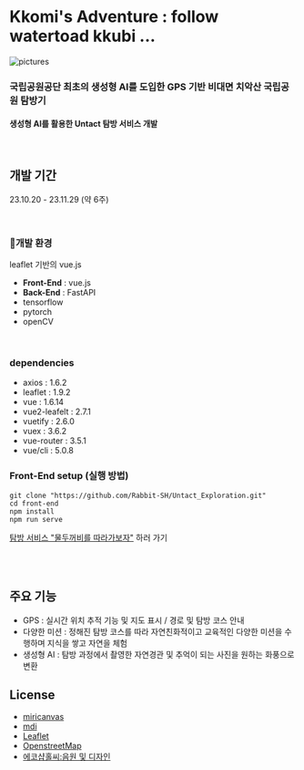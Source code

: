 # Kkomi's Adventure : follow watertoad kkubi ...

![pictures](https://github.com/Rabbit-SH/Untact_Exploration/assets/112822303/8229561c-9a38-4af9-ae29-5299f633d3da)

### **국립공원공단 최초의 생성형 AI를 도입한 GPS 기반 비대면 치악산 국립공원 탐방기**
#### 생성형 AI를 활용한 Untact 탐방 서비스 개발
<br>


## 개발 기간
23.10.20 - 23.11.29 (약 6주)

<br>

### 🩷개발 환경
leaflet 기반의 vue.js
- **Front-End** : vue.js
- **Back-End** : FastAPI
- tensorflow
- pytorch
- openCV
<br>

### dependencies
- axios : 1.6.2
- leaflet : 1.9.2
- vue : 1.6.14
- vue2-leafelt : 2.7.1
- vuetify : 2.6.0
- vuex : 3.6.2
- vue-router : 3.5.1
- vue/cli : 5.0.8

### Front-End setup (실행 방법)

    git clone "https://github.com/Rabbit-SH/Untact_Exploration.git"
    cd front-end
    npm install
    npm run serve

[탐방 서비스 "물두꺼비를 따라가보자"](https://hyeoong.github.io/watertoad) 하러 가기

<br>
<br>

## 주요 기능
- GPS : 실시간 위치 추적 기능 및 지도 표시 / 경로 및 탐방 코스 안내
- 다양한 미션 : 정해진 탐방 코스를 따라 자연친화적이고 교육적인 다양한 미션을 수행하며 지식을 쌓고 자연을 체험
- 생성형 AI : 탐방 과정에서 촬영한 자연경관 및 추억이 되는 사진을 원하는 화풍으로 변환


## License
- [miricanvas](https://www.miricanvas.com/)
- [mdi](https://pictogrammers.com/)
- [Leaflet](https://github.com/Leaflet/Leaflet/tree/main)
- [OpenstreetMap](https://www.openstreetmap.org/)
- [에코샵홀씨:음원 및 디자인](https://wholesee.com/?NaPm=ct%3Dlpj4gtoc%7Cci%3Dcheckout%7Ctr%3Dds%7Ctrx%3Dnull%7Chk%3Da5b7ee0ec8985c8e2f098053348c7406290b9d7e)

